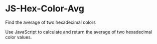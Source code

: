 # JS-Hex-Color-Avg
Find the average of two hexadecimal colors

Use JavaScript to calculate and return the average of two hexadecimal color values. 

